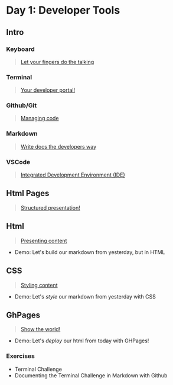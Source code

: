 # Day 1: Developer Tools

## Intro

### Keyboard

> [Let your fingers do the talking](./notes/keyboard.md)

### Terminal

> [Your developer portal!](./notes/terminal.md)

### Github/Git

> [Managing code](./notes/github.md)

### Markdown

> [Write docs the developers way](./notes/markdown.md)

### VSCode

> [Integrated Development Environment (IDE)](./notes/ide.md)

## Html Pages

> [Structured presentation!](./notes/html-pages.md)

## Html

> [Presenting content](./notes/html.md)

-   Demo: Let's build our markdown from yesterday, but in HTML

## CSS

> [Styling content](./notes/css.md)

-   Demo: Let's _style_ our markdown from yesterday with CSS

## GhPages

> [Show the world!](./notes/gh-pages.md)

-   Demo: Let's _deploy_ our html from today with GHPages!

### Exercises

-   Terminal Challenge
-   Documenting the Terminal Challenge in Markdown with Github
